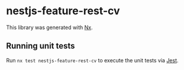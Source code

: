 # nestjs-feature-rest-cv

This library was generated with [Nx](https://nx.dev).

## Running unit tests

Run `nx test nestjs-feature-rest-cv` to execute the unit tests via [Jest](https://jestjs.io).
